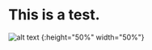 # This is a test.

![alt text](https://github.com/glennevans/GRD304-test/blob/master/src/glenn.jpg "this is me") {:height="50%" width="50%"}
